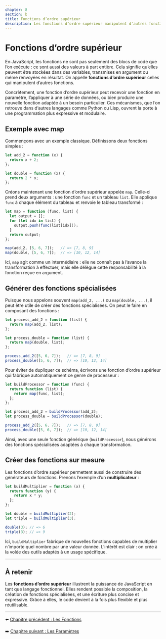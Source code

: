 ```yaml
---
chapter: 8
section: b
title: Fonctions d’ordre supérieur
description: Les fonctions d’ordre supérieur manipulent d’autres fonctions. Elles peuvent les recevoir en argument ou les renvoyer comme résultat, ce qui permet d’écrire du code puissant, expressif et réutilisable.
---
```


# Fonctions d’ordre supérieur

En JavaScript, les fonctions ne sont pas seulement des blocs de code que l’on exécute : ce sont aussi des valeurs à part entière. Cela signifie qu’elles peuvent être stockées dans des variables, transmises en argument ou même renvoyées en résultat. On appelle **fonctions d’ordre supérieur** celles qui manipulent d’autres fonctions.  

Concrètement, une fonction d’ordre supérieur peut recevoir une fonction en paramètre, l’appliquer à une série de données, ou bien produire une nouvelle fonction adaptée à un besoin particulier. Ces mécanismes, que l’on retrouve dans d’autres langages comme Python ou Lisp, ouvrent la porte à une programmation plus expressive et modulaire.



## Exemple avec map

Commençons avec un exemple classique. Définissons deux fonctions simples :

```javascript
let add_2 = function (x) {
  return x + 2;
};

let double = function (x) {
  return 2 * x;
};
```

Créons maintenant une fonction d’ordre supérieur appelée `map`. Celle-ci prend deux arguments : une fonction `func` et un tableau `list`. Elle applique `func` à chaque élément du tableau et renvoie le tableau transformé :

```javascript
let map = function (func, list) {
  let output = [];
  for (let idx in list) {
    output.push(func(list[idx]));
  }
  return output;
};

map(add_2, [5, 6, 7]);   // => [7, 8, 9]
map(double, [5, 6, 7]);  // => [10, 12, 14]
```

Ici, `map` agit comme un intermédiaire : elle ne connaît pas à l’avance la transformation à effectuer, mais elle délègue cette responsabilité à la fonction reçue en argument.



## Générer des fonctions spécialisées

Puisque nous appelons souvent `map(add_2, ...)` ou `map(double, ...)`, il peut être utile de créer des fonctions spécialisées. On peut le faire en composant des fonctions :

```javascript
let process_add_2 = function (list) {
  return map(add_2, list);
};

let process_double = function (list) {
  return map(double, list);
};

process_add_2([5, 6, 7]);   // => [7, 8, 9]
process_double([5, 6, 7]);  // => [10, 12, 14]
```

Pour éviter de dupliquer ce schéma, écrivons une fonction d’ordre supérieur qui fabrique automatiquement ce genre de processeur :

```javascript
let buildProcessor = function (func) {
  return function (list) {
    return map(func, list);
  };
};

let process_add_2 = buildProcessor(add_2);
let process_double = buildProcessor(double);

process_add_2([5, 6, 7]);   // => [7, 8, 9]
process_double([5, 6, 7]);  // => [10, 12, 14]
```

Ainsi, avec une seule fonction générique (`buildProcessor`), nous générons des fonctions spécialisées adaptées à chaque transformation.



## Créer des fonctions sur mesure

Les fonctions d’ordre supérieur permettent aussi de construire des générateurs de fonctions. Prenons l’exemple d’un **multiplicateur** :

```javascript
let buildMultiplier = function (x) {
  return function (y) {
    return x * y;
  };
};

let double = buildMultiplier(2);
let triple = buildMultiplier(3);

double(3); // => 6
triple(3); // => 9
```

Ici, `buildMultiplier` fabrique de nouvelles fonctions capables de multiplier n’importe quel nombre par une valeur donnée. L’intérêt est clair : on crée à la volée des outils adaptés à un usage spécifique.

---

## À retenir

Les **fonctions d’ordre supérieur** illustrent la puissance de JavaScript en tant que langage fonctionnel.
Elles rendent possible la composition, la création de fonctions spécialisées, et une écriture plus concise et expressive. Grâce à elles, le code devient à la fois plus flexible et plus réutilisable.

---

⬅️ [Chapitre précédent : Les Fonctions](./a_Fonctions.md)

➡️ [Chapitre suivant : Les Paramètres](./c_Parametres.md)

